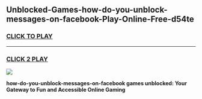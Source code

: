 
## Unblocked-Games-how-do-you-unblock-messages-on-facebook-Play-Online-Free-d54te
<h3>
<a href="https://premium76.site?title=how-do-you-unblock-messages-on-facebook&ref=26A">CLICK TO PLAY</a></h3>
<hr>

<h3>
<a href="https://premium76.site?title=how-do-you-unblock-messages-on-facebook&ref=26A">CLICK 2 PLAY</a>
  
</h3>

<a href="https://premium76.site?title=how-do-you-unblock-messages-on-facebook&ref=26A"><img src="https://clearcache.store/games.png"></a>


**how-do-you-unblock-messages-on-facebook games unblocked: Your Gateway to Fun and Accessible Online Gaming**
